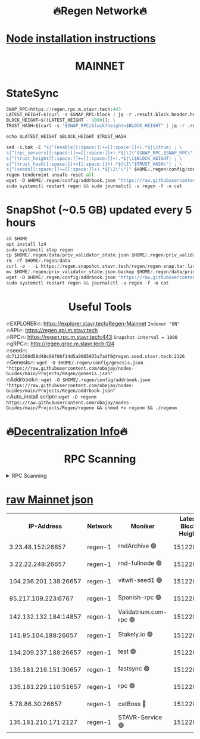 <h1 align="center"> 🔥Regen Network🔥</h1>

[Node installation instructions](https://github.com/obajay/nodes-Guides/tree/main/Projects/Regen)
=
<h1 align="center"> MAINNET</h1>

# StateSync
```python
SNAP_RPC=https://regen.rpc.m.stavr.tech:443
LATEST_HEIGHT=$(curl -s $SNAP_RPC/block | jq -r .result.block.header.height); \
BLOCK_HEIGHT=$((LATEST_HEIGHT - 1000)); \
TRUST_HASH=$(curl -s "$SNAP_RPC/block?height=$BLOCK_HEIGHT" | jq -r .result.block_id.hash)

echo $LATEST_HEIGHT $BLOCK_HEIGHT $TRUST_HASH

sed -i.bak -E "s|^(enable[[:space:]]+=[[:space:]]+).*$|\1true| ; \
s|^(rpc_servers[[:space:]]+=[[:space:]]+).*$|\1\"$SNAP_RPC,$SNAP_RPC\"| ; \
s|^(trust_height[[:space:]]+=[[:space:]]+).*$|\1$BLOCK_HEIGHT| ; \
s|^(trust_hash[[:space:]]+=[[:space:]]+).*$|\1\"$TRUST_HASH\"| ; \
s|^(seeds[[:space:]]+=[[:space:]]+).*$|\1\"\"|" $HOME/.regen/config/config.toml
regen tendermint unsafe-reset-all
wget -O $HOME/.regen/config/addrbook.json "https://raw.githubusercontent.com/obajay/nodes-Guides/main/Projects/Regen/addrbook.json"
sudo systemctl restart regen && sudo journalctl -u regen -f -o cat
```
# SnapShot (~0.5 GB) updated every 5 hours
```python
cd $HOME
apt install lz4
sudo systemctl stop regen
cp $HOME/.regen/data/priv_validator_state.json $HOME/.regen/priv_validator_state.json.backup
rm -rf $HOME/.regen/data
curl -o - -L https://regen.snapshot.stavr.tech/regen/regen-snap.tar.lz4 | lz4 -c -d - | tar -x -C $HOME/.regen --strip-components 2
mv $HOME/.regen/priv_validator_state.json.backup $HOME/.regen/data/priv_validator_state.json
wget -O $HOME/.regen/config/addrbook.json "https://raw.githubusercontent.com/obajay/nodes-Guides/main/Projects/Regen/addrbook.json"
sudo systemctl restart regen && journalctl -u regen -f -o cat
```

 <h1 align="center"> Useful Tools</h1>

🔥EXPLORER🔥:     https://explorer.stavr.tech/Regen-Mainnet        `Indexer "ON"` \
🔥API🔥:          https://regen.api.m.stavr.tech \
🔥RPC🔥:          https://regen.rpc.m.stavr.tech:443              `Snapshot-interval = 1000` \
🔥gRPC🔥:         http://regen.grpc.m.stavr.tech:124 \
🔥seed🔥:      `dc7121500d58d40c98f06f14d5a9065935a7adf6@regen.seed.stavr.tech:2126` \
🔥Genesis🔥:   `wget -O $HOME/.regen/config/genesis.json "https://raw.githubusercontent.com/obajay/nodes-Guides/main/Projects/Regen/genesis.json"` \
🔥Addrbook🔥:  `wget -O $HOME/.regen/config/addrbook.json "https://raw.githubusercontent.com/obajay/nodes-Guides/main/Projects/Regen/addrbook.json"` \
🔥Auto_install script🔥:`wget -O regenm https://raw.githubusercontent.com/obajay/nodes-Guides/main/Projects/Regen/regenm && chmod +x regenm && ./regenm`

🔥[Decentralization Info](https://github.com/obajay/StateSync-snapshots/tree/main/Projects/Regen/Decentralization)🔥
=
<h1 align="center"> RPC Scanning</h1>

<details>
<summary>RPC Scanning</summary>

<h2 align="center"> We scan nodes in real time every 4 hours. And we provide the final result of RPC endpoints.
We cannot influence the operation of these nodes in any way. </h2>


```python
If Voting Power is higher than 0 --> then the Node is a validator of the network and may be subject to attack and be a potential threat to the chain.
```
```python
We marked such validators with a red symbol
```

</details>

[raw Mainnet json](https://rpc-check.regenm.stavr.tech/regenm/rpc-regenm-result.json)
=


<table><tr><th>IP-Address</th><th>Network</th><th>Moniker</th><th>Latest Block Height</th><th>Earliest Block Height</th><th>Catching Up</th><th>Tx Index</th><th>Voting Power</th><th>Scan Time</th></tr><tr><td>3.23.48.152:26657</td><td>regen-1</td><td>rndArchive 🟢</td><td>15122824</td><td>1</td><td>False</td><td>on</td><td>0</td><td>2024-03-14T19:45:27.819966204UTC</td></tr><tr><td>3.22.22.248:26657</td><td>regen-1</td><td>rnd-fullnode 🟢</td><td>15122823</td><td>4134001</td><td>False</td><td>on</td><td>0</td><td>2024-03-14T19:45:18.981728090UTC</td></tr><tr><td>104.236.201.138:26657</td><td>regen-1</td><td>vitwit-seed1 🟢</td><td>15122809</td><td>8943001</td><td>False</td><td>on</td><td>0</td><td>2024-03-14T19:44:04.692911883UTC</td></tr><tr><td>95.217.109.223:6767</td><td>regen-1</td><td>Spanish-rpc 🟢</td><td>15122835</td><td>10068001</td><td>False</td><td>on</td><td>0</td><td>2024-03-14T19:46:27.499490733UTC</td></tr><tr><td>142.132.132.184:14857</td><td>regen-1</td><td>Validatrium.com-rpc 🟢</td><td>15122835</td><td>11175001</td><td>False</td><td>on</td><td>0</td><td>2024-03-14T19:46:31.786109836UTC</td></tr><tr><td>141.95.104.188:26657</td><td>regen-1</td><td>Stakely.io 🟢</td><td>15122820</td><td>13442501</td><td>False</td><td>on</td><td>0</td><td>2024-03-14T19:44:59.768186875UTC</td></tr><tr><td>134.209.237.188:26657</td><td>regen-1</td><td>test 🟢</td><td>15122841</td><td>13992001</td><td>False</td><td>on</td><td>0</td><td>2024-03-14T19:47:05.266787989UTC</td></tr><tr><td>135.181.216.151:30657</td><td>regen-1</td><td>fastsync 🟢</td><td>15122828</td><td>14457001</td><td>False</td><td>off</td><td>0</td><td>2024-03-14T19:45:47.546168042UTC</td></tr><tr><td>135.181.229.110:51657</td><td>regen-1</td><td>rpc 🟢</td><td>15122818</td><td>14844001</td><td>False</td><td>on</td><td>0</td><td>2024-03-14T19:44:49.296945716UTC</td></tr><tr><td>5.78.86.30:26657</td><td>regen-1</td><td>catBoss 🔴</td><td>15122846</td><td>15111001</td><td>False</td><td>on</td><td>9026453025</td><td>2024-03-14T19:47:33.317484083UTC</td></tr><tr><td>135.181.210.171:2127</td><td>regen-1</td><td>STAVR-Service 🟢</td><td>15122848</td><td>15120001</td><td>False</td><td>on</td><td>0</td><td>2024-03-14T19:47:45.908977252UTC</td></tr></table>